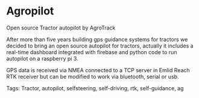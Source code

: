 # Agropilot
Open source Tractor autopilot by AgroTrack

After more than five years building gps guidance systems for tractors we decided to bring an open source autopilot for tractors, actually it includes a real-time dashboard integrated with firebase and python code to run autopilot on a raspberry pi 3.

GPS data is received via NMEA connected to a TCP server in Emlid Reach RTK receiver but can be modified to work via  bluetooth, serial or usb.

Tags: Tractor, autopilot, selfsteering, self-driving, rtk, self-guidance, ag
